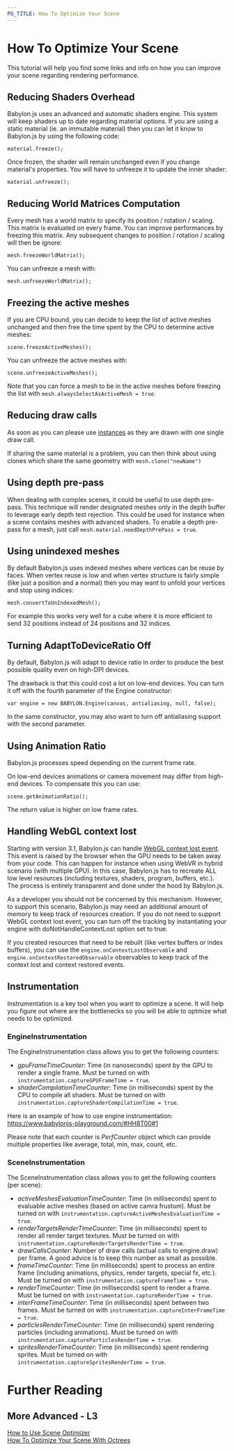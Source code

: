 ```yaml
---
PG_TITLE: How To Optimize Your Scene
---
```


# How To Optimize Your Scene

This tutorial will help you find some links and info on how you can improve your scene regarding rendering performance.

## Reducing Shaders Overhead
Babylon.js uses an advanced and automatic shaders engine. This system will keep shaders up to date regarding material options. If you are using a static material (ie. an immutable material) then you can let it know to Babylon.js by using the following code:

```
material.freeze();
``` 

Once frozen, the shader will remain unchanged even if you change material's properties. You will have to unfreeze it to update the inner shader:

```
material.unfreeze();
```

## Reducing World Matrices Computation
Every mesh has a world matrix to specify its position / rotation / scaling. This matrix is evaluated on every frame. You can improve performances by freezing this matrix. Any subsequent changes to position / rotation / scaling will then be ignore:

```
mesh.freezeWorldMatrix();
```

You can unfreeze a mesh with:

```
mesh.unfreezeWorldMatrix();
```

## Freezing the active meshes
If you are CPU bound, you can decide to keep the list of active meshes unchanged and then free the time spent by the CPU to determine active meshes:

```
scene.freezeActiveMeshes();
```

You can unfreeze the active meshes with:

```
scene.unfreezeActiveMeshes();
```

Note that you can force a mesh to be in the active meshes before freezing the list with `mesh.alwaysSelectAsActiveMesh = true`.

## Reducing draw calls
As soon as you can please use [instances](/How_To/how_to_use_instances) as they are drawn with one single draw call.

If sharing the same material is a problem, you can then think about using clones which share the same geometry with `mesh.clone("newName")`

## Using depth pre-pass
When dealing with complex scenes, it could be useful to use depth pre-pass. This technique will render designated meshes only in the depth buffer to leverage early depth test rejection. This could be used for instance when a scene contains meshes with advanced shaders.
To enable a depth pre-pass for a mesh, just call `mesh.material.needDepthPrePass = true`.

## Using unindexed meshes
By default Babylon.js uses indexed meshes where vertices can be reuse by faces. When vertex reuse is low and when vertex structure is fairly simple (like just a position and a normal) then you may want to unfold your vertices and stop using indices:

```
mesh.convertToUnIndexedMesh();
```
For example this works very well for a cube where it is more efficient to send 32 positions instead of 24 positions and 32 indices.

## Turning AdaptToDeviceRatio Off
By default, Babylon.js will adapt to device ratio in order to produce the best possible quality even on high-DPI devices.

The drawback is that this could cost a lot on low-end devices. You can turn it off with the fourth parameter of the Engine constructor:

```
var engine = new BABYLON.Engine(canvas, antialiasing, null, false);
```

In the same constructor, you may also want to turn off antialiasing support with the second parameter.

## Using Animation Ratio
Babylon.js processes speed depending on the current frame rate.

On low-end devices animations or camera movement may differ from high-end devices. To compensate this you can use:

```
scene.getAnimationRatio();
```

The return value is higher on low frame rates.

## Handling WebGL context lost
Starting with version 3.1, Babylon.js can handle [WebGL context lost event](https://www.khronos.org/registry/webgl/specs/latest/1.0/#5.14.13). This event is raised by the browser when the GPU needs to be taken away from your code. This can happen for instance when using WebVR in hybrid scenario (with multiple GPU). In this case, Babylon.js has to recreate ALL low level resources (including textures, shaders, program, buffers, etc.). The process is entirely transparent and done under the hood by Babylon.js.

As a developer you should not be concerned by this mechanism. However, to support this scenario, Babylon.js may need an additional amount of memory to keep track of resources creation. If you do not need to support WebGL context lost event, you can turn off the tracking by instantiating your engine with doNotHandleContextLost option set to true.

If you created resources that need to be rebuilt (like vertex buffers or index buffers), you can use the `engine.onContextLostObservable` and `engine.onContextRestoredObservable` observables to keep track of the context lost and context restored events.

## Instrumentation
Instrumentation is a key tool when you want to optimize a scene. It will help you figure out where are the bottlenecks so you will be able to optmize what needs to be optimized.

### EngineInstrumentation
The EngineInstrumentation class allows you to get the following counters:
* *gpuFrameTimeCounter*: Time (in nanoseconds) spent by the GPU to render a single frame. Must be turned on with `instrumentation.captureGPUFrameTime = true`.
* *shaderCompilationTimeCounter*: Time (in milliseconds) spent by the CPU to compile all shaders. Must be turned on with `instrumentation.captureShaderCompilationTime = true`.

Here is an example of how to use engine instrumentation:
https://www.babylonjs-playground.com/#HH8T00#1

Please note that each counter is *PerfCounter* object which can provide multiple properties like average, total, min, max, count, etc.

### SceneInstrumentation
The SceneInstrumentation class allows you to get the following counters (per scene):
* *activeMeshesEvaluationTimeCounter*: Time (in milliseconds) spent to evaluable active meshes (based on active camra frustum). Must be turned on with `instrumentation.captureActiveMeshesEvaluationTime = true`.
* *renderTargetsRenderTimeCounter*: Time (in milliseconds) spent to render all render target textures. Must be turned on with `instrumentation.captureRenderTargetsRenderTime = true`.
* *drawCallsCounter*: Number of draw calls (actual calls to engine.draw) per frame. A good advice is to keep this number as small as possible.
* *frameTimeCounter*: Time (in milliseconds) spent to process an entire frame (including animations, physics, render targets, special fx, etc.). Must be turned on with `instrumentation.captureFrameTime = true`.
* *renderTimeCounter*: Time (in milliseconds) spent to render a frame. Must be turned on with `instrumentation.captureRenderTime = true`.
* *interFrameTimeCounter*: Time (in milliseconds) spent between two frames. Must be turned on with `instrumentation.captureInterFrameTime = true`.
* *particlesRenderTimeCounter*: Time (in milliseconds) spent rendering particles (including animations). Must be turned on with `instrumentation.captureParticlesRenderTime = true`.
* *spritesRenderTimeCounter*: Time (in milliseconds) spent rendering sprites. Must be turned on with `instrumentation.captureSpritesRenderTime = true`.

# Further Reading

## More Advanced - L3

[How to Use Scene Optimizer](/How_To/How_to_use_SceneOptimizer)  
[How To Optimize Your Scene With Octrees](/How_To/optimizing_your_scene_with_octrees)

